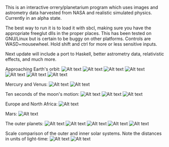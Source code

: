 This is an interactive orrery/planetarium program which uses images and astrometry data harvested from NASA and realistic simulated physics. Currently in an alpha state. 

The best way to run it is to load it with sbcl, making sure you have the appropriate freeglut dlls in the proper places. This has been tested on GNU/Linux but is certain to be buggy on other platforms. Controls are WASD+mousewheel. Hold shift and ctrl for more or less sensitive inputs.

Next update will include a port to Haskell, better astrometry data, relativistic effects, and much more.

Approaching Earth's orbit:
![Alt text](https://github.com/johncorn271828/X_Orrery/blob/master/screenshots/1.png "")
![Alt text](https://github.com/johncorn271828/X_Orrery/blob/master/screenshots/2.png "")
![Alt text](https://github.com/johncorn271828/X_Orrery/blob/master/screenshots/3.png "")
![Alt text](https://github.com/johncorn271828/X_Orrery/blob/master/screenshots/4.png "")
![Alt text](https://github.com/johncorn271828/X_Orrery/blob/master/screenshots/5.png "")
![Alt text](https://github.com/johncorn271828/X_Orrery/blob/master/screenshots/6.png "")
![Alt text](https://github.com/johncorn271828/X_Orrery/blob/master/screenshots/7.png "")

Mercury and Venus:
![Alt text](https://github.com/johncorn271828/X_Orrery/blob/master/screenshots/a7.png "")
![Alt text](https://github.com/johncorn271828/X_Orrery/blob/master/screenshots/b1.png "")

Ten seconds of the moon's motion:
![Alt text](https://github.com/johncorn271828/X_Orrery/blob/master/screenshots/c1.png "")
![Alt text](https://github.com/johncorn271828/X_Orrery/blob/master/screenshots/c2.png "")
![Alt text](https://github.com/johncorn271828/X_Orrery/blob/master/screenshots/c3.png "")

Europe and North Africa:
![Alt text](https://github.com/johncorn271828/X_Orrery/blob/master/screenshots/c4.png "")

Mars:
![Alt text](https://github.com/johncorn271828/X_Orrery/blob/master/screenshots/d1.png "")

The outer planets:
![Alt text](https://github.com/johncorn271828/X_Orrery/blob/master/screenshots/e1.png "")
![Alt text](https://github.com/johncorn271828/X_Orrery/blob/master/screenshots/e2.png "")
![Alt text](https://github.com/johncorn271828/X_Orrery/blob/master/screenshots/f1.png "")
![Alt text](https://github.com/johncorn271828/X_Orrery/blob/master/screenshots/g1.png "")
![Alt text](https://github.com/johncorn271828/X_Orrery/blob/master/screenshots/h1.png "")

Scale comparison of the outer and inner solar systems. Note the distances in units of light-time:
![Alt text](https://github.com/johncorn271828/X_Orrery/blob/master/screenshots/i1.png "")
![Alt text](https://github.com/johncorn271828/X_Orrery/blob/master/screenshots/i2.png "")